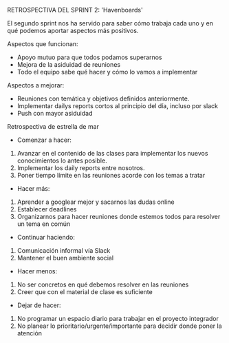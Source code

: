 RETROSPECTIVA DEL SPRINT 2: 'Havenboards'

El segundo sprint nos ha servido para saber cómo trabaja cada uno y en qué podemos aportar aspectos más positivos.

Aspectos que funcionan:

- Apoyo mutuo para que todos podamos superarnos
- Mejora de la asiduidad de reuniones
- Todo el equipo sabe qué hacer y cómo lo vamos a implementar

Aspectos a mejorar:

- Reuniones con temática y objetivos definidos anteriormente.
- Implementar dailys reports cortos al principio del día, incluso por slack
- Push con mayor asiduidad

Retrospectiva de estrella de mar

- Comenzar a hacer:

1. Avanzar en el contenido de las clases para implementar los nuevos conocimientos lo antes posible.
2. Implementar los daily reports entre nosotros.
3. Poner tiempo límite en las reuniones acorde con los temas a tratar

- Hacer más:

1. Aprender a googlear mejor y sacarnos las dudas online
2. Establecer deadlines
3. Organizarnos para hacer reuniones donde estemos todos para resolver un tema en común

- Continuar haciendo:

1. Comunicación informal vía Slack
2. Mantener el buen ambiente social

- Hacer menos:

1. No ser concretos en qué debemos resolver en las reuniones
2. Creer que con el material de clase es suficiente

- Dejar de hacer:

1. No programar un espacio diario para trabajar en el proyecto integrador
2. No planear lo prioritario/urgente/importante para decidir donde poner la atención

